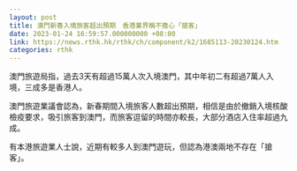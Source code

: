 ```yaml
---
layout: post
title: 澳門新春入境旅客超出預期　香港業界稱不擔心「搶客」
date: 2023-01-24 16:59:57.000000000 +08:00
link: https://news.rthk.hk/rthk/ch/component/k2/1685113-20230124.htm
categories: rthk
---
```


澳門旅遊局指，過去3天有超過15萬人次入境澳門，其中年初二有超過7萬人入境，三成多是香港人。

澳門旅遊業議會認為，新春期間入境旅客人數超出預期，相信是由於撤銷入境核酸檢疫要求，吸引旅客到澳門，而旅客逗留的時間亦較長，大部分酒店入住率超過九成。

有本港旅遊業人士說，近期有較多人到澳門遊玩，但認為港澳兩地不存在「搶客」。
